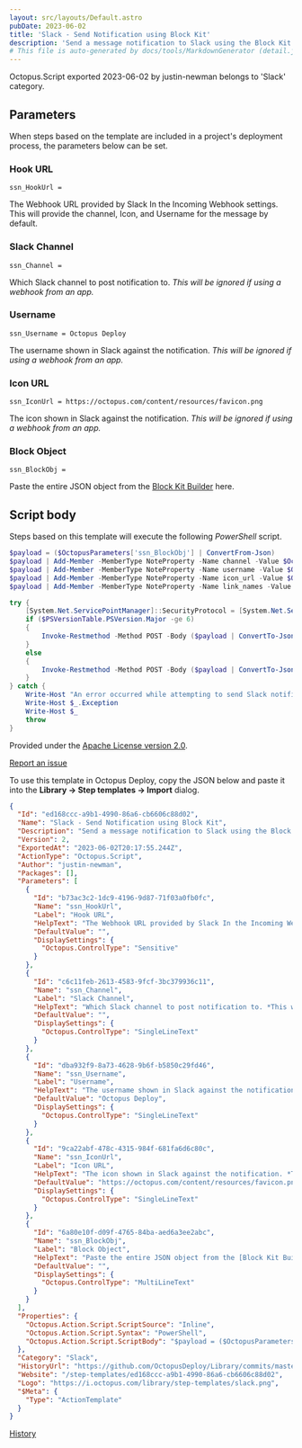 ```yaml
---
layout: src/layouts/Default.astro
pubDate: 2023-06-02
title: 'Slack - Send Notification using Block Kit'
description: 'Send a message notification to Slack using the Block Kit formatting. These messages will be limited to more basic formats (e.g., using functions and inputs probably won't work), but you still will be able to make much nicer looking messages this way with the ability to preview them using the [Block Kit Builder](https://app.slack.com/block-kit-builder).'
# This file is auto-generated by docs/tools/MarkdownGenerator (detail.js)
---
```


Octopus.Script exported 2023-06-02 by justin-newman belongs to 'Slack' category.

## Parameters

When steps based on the template are included in a project's deployment process, the parameters below can be set.


<div class="param">

### Hook URL

`ssn_HookUrl = `

The Webhook URL provided by Slack In the Incoming Webhook settings. This will provide the channel, Icon, and Username for the message by default.

</div>
        
<div class="param">

### Slack Channel

`ssn_Channel = `

Which Slack channel to post notification to. *This will be ignored if using a webhook from an app.*

</div>
        
<div class="param">

### Username

`ssn_Username = Octopus Deploy`

The username shown in Slack against the notification. *This will be ignored if using a webhook from an app.*

</div>
        
<div class="param">

### Icon URL

`ssn_IconUrl = https://octopus.com/content/resources/favicon.png`

The icon shown in Slack against the notification. *This will be ignored if using a webhook from an app.*

</div>
        
<div class="param">

### Block Object

`ssn_BlockObj = `

Paste the entire JSON object from the [Block Kit Builder](https://app.slack.com/block-kit-builder) here.

</div>
        

## Script body

Steps based on this template will execute the following *PowerShell* script.

```PowerShell
$payload = ($OctopusParameters['ssn_BlockObj'] | ConvertFrom-Json)
$payload | Add-Member -MemberType NoteProperty -Name channel -Value $OctopusParameters['ssn_Channel']
$payload | Add-Member -MemberType NoteProperty -Name username -Value $OctopusParameters['ssn_Username']
$payload | Add-Member -MemberType NoteProperty -Name icon_url -Value $OctopusParameters['ssn_IconUrl']
$payload | Add-Member -MemberType NoteProperty -Name link_names -Value "true"

try {
	[System.Net.ServicePointManager]::SecurityProtocol = [System.Net.ServicePointManager]::SecurityProtocol -bor [Net.SecurityProtocolType]::Tls11 -bor [System.Net.SecurityProtocolType]::Tls12
    if ($PSVersionTable.PSVersion.Major -ge 6)
    {
        Invoke-Restmethod -Method POST -Body ($payload | ConvertTo-Json -Depth 10) -Uri $OctopusParameters['ssn_HookUrl']
    }
    else
    {
        Invoke-Restmethod -Method POST -Body ($payload | ConvertTo-Json -Depth 10) -Uri $OctopusParameters['ssn_HookUrl'] -UseBasicParsing
    }
} catch {
    Write-Host "An error occurred while attempting to send Slack notification"
    Write-Host $_.Exception
    Write-Host $_
    throw
}
```

Provided under the [Apache License version 2.0](https://github.com/OctopusDeploy/Library/blob/master/LICENSE.txt).

[Report an issue](https://github.com/OctopusDeploy/Library/issues/new?assignees=&labels=&projects=&template=bug-report.yml&title=Issue%20with%20Slack%20-%20Send%20Notification%20using%20Block%20Kit&step-template=Slack%20-%20Send%20Notification%20using%20Block%20Kit)

<div class="get-json">

To use this template in Octopus Deploy, copy the JSON below and paste it into the **Library → Step templates → Import** dialog.

```json
{
  "Id": "ed168ccc-a9b1-4990-86a6-cb6606c88d02",
  "Name": "Slack - Send Notification using Block Kit",
  "Description": "Send a message notification to Slack using the Block Kit formatting. These messages will be limited to more basic formats (e.g., using functions and inputs probably won't work), but you still will be able to make much nicer looking messages this way with the ability to preview them using the [Block Kit Builder](https://app.slack.com/block-kit-builder).",
  "Version": 2,
  "ExportedAt": "2023-06-02T20:17:55.244Z",
  "ActionType": "Octopus.Script",
  "Author": "justin-newman",
  "Packages": [],
  "Parameters": [
    {
      "Id": "b73ac3c2-1dc9-4196-9d87-71f03a0fb0fc",
      "Name": "ssn_HookUrl",
      "Label": "Hook URL",
      "HelpText": "The Webhook URL provided by Slack In the Incoming Webhook settings. This will provide the channel, Icon, and Username for the message by default.",
      "DefaultValue": "",
      "DisplaySettings": {
        "Octopus.ControlType": "Sensitive"
      }
    },
    {
      "Id": "c6c11feb-2613-4583-9fcf-3bc379936c11",
      "Name": "ssn_Channel",
      "Label": "Slack Channel",
      "HelpText": "Which Slack channel to post notification to. *This will be ignored if using a webhook from an app.*",
      "DefaultValue": "",
      "DisplaySettings": {
        "Octopus.ControlType": "SingleLineText"
      }
    },
    {
      "Id": "dba932f9-8a73-4628-9b6f-b5850c29fd46",
      "Name": "ssn_Username",
      "Label": "Username",
      "HelpText": "The username shown in Slack against the notification. *This will be ignored if using a webhook from an app.*",
      "DefaultValue": "Octopus Deploy",
      "DisplaySettings": {
        "Octopus.ControlType": "SingleLineText"
      }
    },
    {
      "Id": "9ca22abf-478c-4315-984f-681fa6d6c80c",
      "Name": "ssn_IconUrl",
      "Label": "Icon URL",
      "HelpText": "The icon shown in Slack against the notification. *This will be ignored if using a webhook from an app.*",
      "DefaultValue": "https://octopus.com/content/resources/favicon.png",
      "DisplaySettings": {
        "Octopus.ControlType": "SingleLineText"
      }
    },
    {
      "Id": "6a80e10f-d09f-4765-84ba-aed6a3ee2abc",
      "Name": "ssn_BlockObj",
      "Label": "Block Object",
      "HelpText": "Paste the entire JSON object from the [Block Kit Builder](https://app.slack.com/block-kit-builder) here.",
      "DefaultValue": "",
      "DisplaySettings": {
        "Octopus.ControlType": "MultiLineText"
      }
    }
  ],
  "Properties": {
    "Octopus.Action.Script.ScriptSource": "Inline",
    "Octopus.Action.Script.Syntax": "PowerShell",
    "Octopus.Action.Script.ScriptBody": "$payload = ($OctopusParameters['ssn_BlockObj'] | ConvertFrom-Json)\n$payload | Add-Member -MemberType NoteProperty -Name channel -Value $OctopusParameters['ssn_Channel']\n$payload | Add-Member -MemberType NoteProperty -Name username -Value $OctopusParameters['ssn_Username']\n$payload | Add-Member -MemberType NoteProperty -Name icon_url -Value $OctopusParameters['ssn_IconUrl']\n$payload | Add-Member -MemberType NoteProperty -Name link_names -Value \"true\"\n\ntry {\n\t[System.Net.ServicePointManager]::SecurityProtocol = [System.Net.ServicePointManager]::SecurityProtocol -bor [Net.SecurityProtocolType]::Tls11 -bor [System.Net.SecurityProtocolType]::Tls12\n    if ($PSVersionTable.PSVersion.Major -ge 6)\n    {\n        Invoke-Restmethod -Method POST -Body ($payload | ConvertTo-Json -Depth 10) -Uri $OctopusParameters['ssn_HookUrl']\n    }\n    else\n    {\n        Invoke-Restmethod -Method POST -Body ($payload | ConvertTo-Json -Depth 10) -Uri $OctopusParameters['ssn_HookUrl'] -UseBasicParsing\n    }\n} catch {\n    Write-Host \"An error occurred while attempting to send Slack notification\"\n    Write-Host $_.Exception\n    Write-Host $_\n    throw\n}"
  },
  "Category": "Slack",
  "HistoryUrl": "https://github.com/OctopusDeploy/Library/commits/master/step-templates//opt/buildagent/work/75443764cd38076d/step-templates/slack-send-notification-using-block-kit.json",
  "Website": "/step-templates/ed168ccc-a9b1-4990-86a6-cb6606c88d02",
  "Logo": "https://i.octopus.com/library/step-templates/slack.png",
  "$Meta": {
    "Type": "ActionTemplate"
  }
}
```

[History](https://github.com/OctopusDeploy/Library/commits/master/step-templates/https://github.com/OctopusDeploy/Library/commits/master/step-templates//opt/buildagent/work/75443764cd38076d/step-templates/slack-send-notification-using-block-kit.json)

</div>
